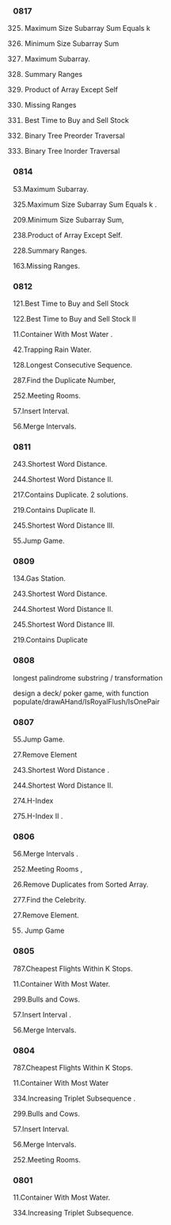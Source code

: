 
### 0817 

325. Maximum Size Subarray Sum Equals k

209. Minimum Size Subarray Sum 

53. Maximum Subarray.

228. Summary Ranges

238. Product of Array Except Self

163. Missing Ranges

121. Best Time to Buy and Sell Stock

144. Binary Tree Preorder Traversal

94. Binary Tree Inorder Traversal

### 0814

53.Maximum Subarray.

325.Maximum Size Subarray Sum Equals k .

209.Minimum Size Subarray Sum, 

238.Product of Array Except Self. 

228.Summary Ranges.

163.Missing Ranges.  


### 0812

121.Best Time to Buy and Sell Stock

122.Best Time to Buy and Sell Stock II

11.Container With Most Water .

42.Trapping Rain Water.

128.Longest Consecutive Sequence.

287.Find the Duplicate Number,

252.Meeting Rooms.

57.Insert Interval.

56.Merge Intervals.  

### 0811

243.Shortest Word Distance.

244.Shortest Word Distance II.

217.Contains Duplicate.  2 solutions.

219.Contains Duplicate II. 

245.Shortest Word Distance III. 

55.Jump Game. 

### 0809
134.Gas Station.   

243.Shortest Word Distance.

244.Shortest Word Distance II.

245.Shortest Word Distance III. 

219.Contains Duplicate

### 0808

longest palindrome substring / transformation

design a deck/ poker game, with function populate/drawAHand/IsRoyalFlush/IsOnePair

### 0807

55.Jump Game. 

27.Remove Element 

243.Shortest Word Distance .

244.Shortest Word Distance II. 

274.H-Index 

275.H-Index II .


### 0806

56.Merge Intervals . 

252.Meeting Rooms , 

26.Remove Duplicates from Sorted Array. 

277.Find the Celebrity.

27.Remove Element.

55. Jump Game


### 0805

787.Cheapest Flights Within K Stops.

11.Container With Most Water. 

299.Bulls and Cows. 

57.Insert Interval .

56.Merge Intervals. 

### 0804

787.Cheapest Flights Within K Stops. 

11.Container With Most Water

334.Increasing Triplet Subsequence . 

299.Bulls and Cows. 

57.Insert Interval. 

56.Merge Intervals. 

252.Meeting Rooms. 


### 0801

11.Container With Most Water.

334.Increasing Triplet Subsequence.

